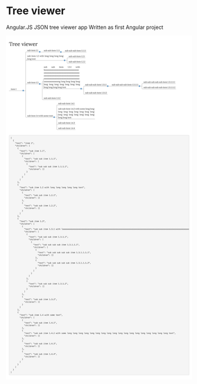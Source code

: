 # Tree viewer

Angular.JS JSON tree viewer app
Written as first Angular project

![screenshot](./screenshot.png)
